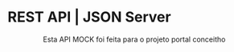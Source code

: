 
# REST API | JSON Server

<div style="text-align:center">
 Esta API MOCK foi feita para o projeto portal conceitho
</div>
